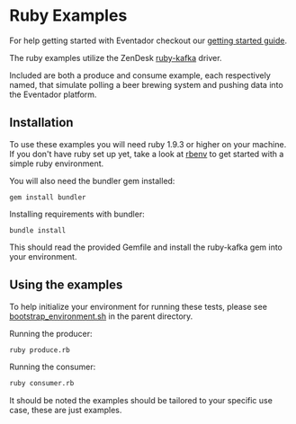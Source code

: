 # Ruby Examples
For help getting started with Eventador checkout our [getting started guide](http://eventador.io/getting_started_guide.html).

The ruby examples utilize the ZenDesk [ruby-kafka](https://github.com/zendesk/ruby-kafka) driver.

Included are both a produce and consume example, each respectively named, that simulate polling a beer brewing system and pushing data into the Eventador platform.

## Installation

To use these examples you will need ruby 1.9.3 or higher on your machine.  If you don't have ruby set up yet, take a look at [rbenv](https://github.com/rbenv/rbenv) to get started with a simple ruby environment.

You will also need the bundler gem installed:

```
gem install bundler
```

Installing requirements with bundler:

```
bundle install
```

This should read the provided Gemfile and install the ruby-kafka gem into your environment.

## Using the examples

To help initialize your environment for running these tests, please see [bootstrap_environment.sh](https://github.com/Eventador/examples/blob/master/bootstrap_environment.sh) in the parent directory.

Running the producer:

```bash
ruby produce.rb
```

Running the consumer:

```bash
ruby consumer.rb
```

It should be noted the examples should be tailored to your specific use case, these are just examples.
